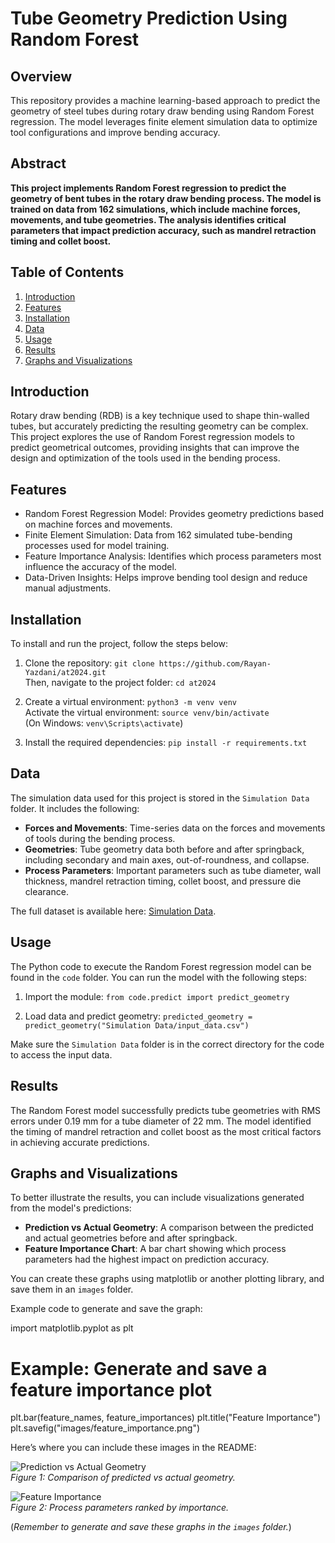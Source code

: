 # Tube Geometry Prediction Using Random Forest

## Overview

This repository provides a machine learning-based approach to predict the geometry of steel tubes during rotary draw bending using Random Forest regression. The model leverages finite element simulation data to optimize tool configurations and improve bending accuracy.

## Abstract

**This project implements Random Forest regression to predict the geometry of bent tubes in the rotary draw bending process. The model is trained on data from 162 simulations, which include machine forces, movements, and tube geometries. The analysis identifies critical parameters that impact prediction accuracy, such as mandrel retraction timing and collet boost.**

## Table of Contents

1. [Introduction](#introduction)
2. [Features](#features)
3. [Installation](#installation)
4. [Data](#data)
5. [Usage](#usage)
6. [Results](#results)
7. [Graphs and Visualizations](#graphs-and-visualizations)

## Introduction

Rotary draw bending (RDB) is a key technique used to shape thin-walled tubes, but accurately predicting the resulting geometry can be complex. This project explores the use of Random Forest regression models to predict geometrical outcomes, providing insights that can improve the design and optimization of the tools used in the bending process.

## Features

- Random Forest Regression Model: Provides geometry predictions based on machine forces and movements.
- Finite Element Simulation: Data from 162 simulated tube-bending processes used for model training.
- Feature Importance Analysis: Identifies which process parameters most influence the accuracy of the model.
- Data-Driven Insights: Helps improve bending tool design and reduce manual adjustments.

## Installation

To install and run the project, follow the steps below:

1. Clone the repository: `git clone https://github.com/Rayan-Yazdani/at2024.git`  
   Then, navigate to the project folder: `cd at2024`

2. Create a virtual environment: `python3 -m venv venv`  
   Activate the virtual environment: `source venv/bin/activate`  
   (On Windows: `venv\Scripts\activate`)

3. Install the required dependencies: `pip install -r requirements.txt`

## Data

The simulation data used for this project is stored in the `Simulation Data` folder. It includes the following:

- **Forces and Movements**: Time-series data on the forces and movements of tools during the bending process.
- **Geometries**: Tube geometry data both before and after springback, including secondary and main axes, out-of-roundness, and collapse.
- **Process Parameters**: Important parameters such as tube diameter, wall thickness, mandrel retraction timing, collet boost, and pressure die clearance.

The full dataset is available here: [Simulation Data](Simulation%20Data/).

## Usage

The Python code to execute the Random Forest regression model can be found in the `code` folder. You can run the model with the following steps:

1. Import the module: `from code.predict import predict_geometry`

2. Load data and predict geometry: `predicted_geometry = predict_geometry("Simulation Data/input_data.csv")`

Make sure the `Simulation Data` folder is in the correct directory for the code to access the input data.

## Results

The Random Forest model successfully predicts tube geometries with RMS errors under 0.19 mm for a tube diameter of 22 mm. The model identified the timing of mandrel retraction and collet boost as the most critical factors in achieving accurate predictions.

## Graphs and Visualizations

To better illustrate the results, you can include visualizations generated from the model's predictions:

- **Prediction vs Actual Geometry**: A comparison between the predicted and actual geometries before and after springback.
- **Feature Importance Chart**: A bar chart showing which process parameters had the highest impact on prediction accuracy.

You can create these graphs using matplotlib or another plotting library, and save them in an `images` folder.

Example code to generate and save the graph:

import matplotlib.pyplot as plt

# Example: Generate and save a feature importance plot
plt.bar(feature_names, feature_importances)
plt.title("Feature Importance")
plt.savefig("images/feature_importance.png")

Here’s where you can include these images in the README:

![Prediction vs Actual Geometry](images/prediction_vs_actual.png)  
*Figure 1: Comparison of predicted vs actual geometry.*

![Feature Importance](images/feature_importance.png)  
*Figure 2: Process parameters ranked by importance.*

(*Remember to generate and save these graphs in the `images` folder.*)


